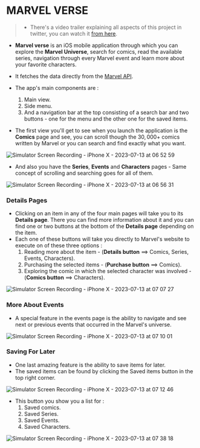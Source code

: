 # MARVEL VERSE


>- There's a video trailer explaining all aspects of this project in twitter, you can watch it [from here](https://twitter.com/basheer_dev/status/1679347451470176257?s=46).


- **Marvel verse** is an iOS mobile application through which you can explore the **Marvel Universe**, search for comics, read the available series, navigation through every Marvel event and learn more about your favorite characters.
- It fetches the data directly from the [Marvel API](https://developer.marvel.com).
- The app's main components are :
	1. Main view.
	2. Side menu.
	3. And a navigation bar at the top consisting of a search bar and two buttons - one for the menu and the other one for the saved items.

- The first view you'll get to see when you launch the application is the **Comics** page and see, you can scroll though the $30,000+$ comics written by Marvel or you can search and find exactly what you want.

![Simulator Screen Recording - iPhone X - 2023-07-13 at 06 52 59](https://github.com/basheer-dev/MarvelVerse/assets/135429870/d2167b86-061f-4669-bf4e-d6f50a919c16)

- And also you have the **Series**, **Events** and **Characters** pages - Same concept of scrolling and searching goes for all of them.

![Simulator Screen Recording - iPhone X - 2023-07-13 at 06 56 31](https://github.com/basheer-dev/MarvelVerse/assets/135429870/316b6d23-23c1-43ad-98f2-fce5726ea1d9)



### Details Pages
- Clicking on an item in any of the four main pages will take you to its **Details page**. There you can find more information about it and you can find one or two buttons at the bottom of the **Details page** depending on the item.
- Each one of these buttons will take you directly to Marvel's website to execute on of these three options :
	1. Reading more about the item - (**Details button** $\implies$ Comics, Series, Events, Characters).
	2. Purchasing the selected items - (**Purchase button** $\implies$ Comics).
	3. Exploring the comic in which the selected character was involved - (**Comics button** $\implies$ Characters).

![Simulator Screen Recording - iPhone X - 2023-07-13 at 07 07 27](https://github.com/basheer-dev/MarvelVerse/assets/135429870/e00a1ef9-2b14-41dc-963c-9bb491305554)


### More About Events
- A special feature in the events page is the ability to navigate and see next or previous events that occurred in the Marvel's universe.

![Simulator Screen Recording - iPhone X - 2023-07-13 at 07 10 01](https://github.com/basheer-dev/MarvelVerse/assets/135429870/5dd1fe09-36ef-43c4-ba0d-16e4ef06ddda)



### Saving For Later
- One last amazing feature is the ability to save items for later.
- The saved items can be found by clicking the Saved items button in the top right corner.

![Simulator Screen Recording - iPhone X - 2023-07-13 at 07 12 46](https://github.com/basheer-dev/MarvelVerse/assets/135429870/692fcfe6-280a-40d0-8ff0-a8a9d08353a3)

- This button you show you a list for :
	1. Saved comics.
	2. Saved Series.
	3. Saved Events.
	4. Saved Characters.

![Simulator Screen Recording - iPhone X - 2023-07-13 at 07 38 18](https://github.com/basheer-dev/MarvelVerse/assets/135429870/593868ef-36c6-439a-a056-32a64960d15c)
